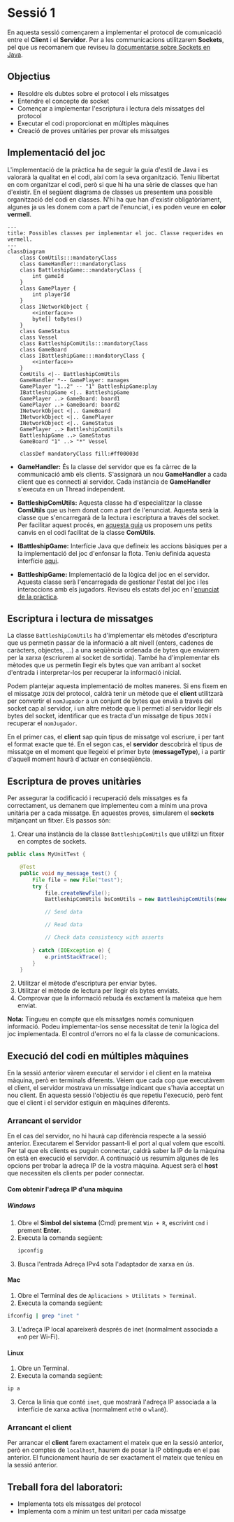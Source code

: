 # Sessió 1

En aquesta sessió començarem a implementar el protocol de comunicació entre el __Client__ i el __Servidor__. Per a les communicacions utilitzarem **Sockets**, pel que us recomanem que reviseu la [documentarse sobre Sockets en Java](https://docs.oracle.com/javase/7/docs/api/java/net/Socket.html).


## Objectius

- Resoldre els dubtes sobre el protocol i els missatges
- Entendre el concepte de socket
- Començar a implementar l'escriptura i lectura dels missatges del protocol
- Executar el codi proporcionat en múltiples màquines
- Creació de proves unitàries per provar els missatges


## Implementació del joc

L'implementació de la pràctica ha de seguir la guia d'estil de Java i es valorarà la qualitat en el codi, així com la seva organització. Teniu llibertat en com organitzar el codi, però si que hi ha una sèrie de classes que han d'existir. En el següent diagrama de classes us presentem una possible organització del codi en classes. N'hi ha que han d'existir obligatòriament, algunes ja us les donem com a part de l'enunciat, i es poden veure en **color vermell**. 

```mermaid
---
title: Possibles classes per implementar el joc. Classe requerides en vermell.
---
classDiagram    
    class ComUtils:::mandatoryClass
    class GameHandler:::mandatoryClass
    class BattleshipGame:::mandatoryClass {
        int gameId
    }
    class GamePlayer {        
        int playerId        
    }
    class INetworkObject {
        <<interface>>
        byte[] toBytes()
    }    
    class GameStatus
    class Vessel
    class BattleshipComUtils:::mandatoryClass
    class GameBoard
    class IBattleshipGame:::mandatoryClass {
        <<interface>>        
    }
    ComUtils <|-- BattleshipComUtils     
    GameHandler *-- GamePlayer: manages
    GamePlayer "1..2" -- "1" BattleshipGame:play       
    IBattleshipGame <|.. BattleshipGame
    GamePlayer ..> GameBoard: board1
    GamePlayer ..> GameBoard: board2
    INetworkObject <|.. GameBoard
    INetworkObject <|.. GamePlayer
    INetworkObject <|.. GameStatus
    GamePlayer ..> BattleshipComUtils
    BattleshipGame ..> GameStatus
    GameBoard "1" ..> "*" Vessel

    classDef mandatoryClass fill:#ff00003d

```

- **GameHandler:** És la classe del servidor que es fa càrrec de la communicació amb els clients. S'assignarà un nou **GameHandler** a cada client que es connecti al servidor. Cada instància de **GameHandler** s'executa en un Thread independent. 

- **BattleshipComUtils:** Aquesta classe ha d'especialitzar la classe **ComUtils** que us hem donat com a part de l'enunciat. Aquesta serà la classe que s'encarregarà de la lectura i escriptura a través del socket. Per facilitar aquest procés, en [aquesta guia](../Guies/updateComUtils.md) us proposem uns petits canvis en el codi facilitat de la classe **ComUtils**.

- **IBattleshipGame:** Interfície Java que defineix les accions bàsiques per a la implementació del joc d'enfonsar la flota. Teniu definida aquesta interfície [aqui](../Guies/interface.md).

- **BattleshipGame:** Implementació de la lògica del joc en el servidor. Aquesta classe serà l'encarregada de gestionar l'estat del joc i les interaccions amb els jugadors. Reviseu els estats del joc en l'[enunciat de la pràctica](../Guies/battleship.md).

## Escriptura i lectura de missatges

La classe `BattleshipComUtils` ha d'implementar els mètodes d'escriptura que us permetin passar de la informació a alt nivell (enters, cadenes de caràcters, objectes, ...) a una seqüència ordenada de bytes que enviarem per la xarxa (escriurem al socket de sortida). També ha d'implementar els mètodes que us permetin llegir els bytes que van arribant al socket d'entrada i interpretar-los per recuperar la informació inicial.

Podem plantejar aquesta implementació de moltes maneres. Si ens fixem en el missatge `JOIN` del protocol, caldrà tenir un mètode que el **client** utilitzarà per convertir el `nomJugador` a un conjunt de bytes que envià a través del socket cap al servidor, i un altre mètode que li permeti al servidor llegir els bytes del socket, identificar que es tracta d'un missatge de tipus `JOIN` i recuperar el `nomJugador`.

En el primer cas, el **client** sap quin tipus de missatge vol escriure, i per tant el format exacte que té. En el segon cas, el **servidor** descobrirà el tipus de missatge en el moment que llegeixi el primer byte (**messageType**), i a partir d'aquell moment haurà d'actuar en conseqüència.


## Escriptura de proves unitàries

Per assegurar la codificació i recuperació dels missatges es fa correctament, us demanem que implementeu com a mínim una prova unitària per a cada missatge. En aquestes proves, simularem el **sockets** mitjançant un fitxer. Els passos són:

1. Crear una instància de la classe `BattleshipComUtils` que utilitzi un fitxer en comptes de sockets.

```java
public class MyUnitTest {

    @Test
    public void my_message_test() {
        File file = new File("test");
        try {
            file.createNewFile();
            BattleshipComUtils bsComUtils = new BattleshipComUtils(new FileInputStream(file), new FileOutputStream(file));

            // Send data

            // Read data

            // Check data consistency with asserts       
        
        } catch (IOException e) {
            e.printStackTrace();
        }
    }
```

2. Utilitzar el mètode d'escriptura per enviar bytes.
3. Utilitzar el mètode de lectura per llegir els bytes enviats.
4. Comprovar que la informació rebuda és exctament la mateixa que hem enviat.


**Nota:** Tingueu en compte que els missatges només comuniquen informació. Podeu implementar-los sense necessitat de tenir la lògica del joc implementada. El control d'errors no el fa la classe de comunicacions.

## Execució del codi en múltiples màquines

En la sessió anterior vàrem executar el servidor i el client en la mateixa màquina, però en terminals diferents. Vèiem que cada cop que executàvem el client, el servidor mostrava un missatge indicant que s'havia acceptat un nou client. En aquesta sessió l'objectiu és que repetiu l'execució, però fent que el client i el servidor estiguin en màquines diferents.

### Arrancant el servidor

En el cas del servidor, no hi haurà cap diferència respecte a la sessió anterior. Executarem el Servidor passant-li el port al qual volem que escolti. Per tal que els clients es puguin connectar, caldrà saber la IP de la màquina on està en execució el servidor. A continuació us resumim algunes de les opcions per trobar la adreça IP de la vostra màquina. Aquest serà el **host** que necessiten els clients per poder connectar.

#### Com obtenir l'adreça IP d'una màquina  

##### Windows  
1. Obre el **Símbol del sistema** (Cmd) prement `Win + R`, escrivint `cmd` i prement **Enter**.  
2. Executa la comanda següent:  
   ```sh
   ipconfig
   ```
3. Busca l'entrada Adreça IPv4 sota l'adaptador de xarxa en ús.

#### Mac

1. Obre el Terminal des de ```Aplicacions > Utilitats > Terminal```.
2. Executa la comanda següent:
```sh
ifconfig | grep "inet "
```
3. L'adreça IP local apareixerà després de inet (normalment associada a ```en0``` per Wi-Fi).

#### Linux
1. Obre un Terminal.
2. Executa la comanda següent:
```sh
ip a
```
3. Cerca la línia que conté ```inet```, que mostrarà l'adreça IP associada a la interfície de xarxa activa (normalment ```eth0``` o ```wlan0```).

### Arrancant el client

Per arrancar el **client** farem exactament el mateix que en la sessió anterior, però en comptes de ```localhost```, haurem de posar la IP obtinguda en el pas anterior. El funcionament hauria de ser exactament el mateix que teníeu en la sessió anterior.

## Treball fora del laboratori:
* Implementa tots els missatges del protocol
* Implementa com a mínim un test unitari per cada missatge
